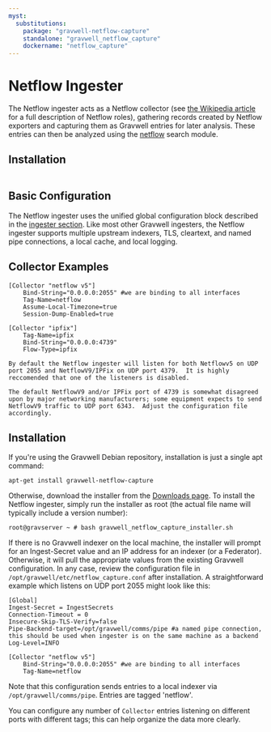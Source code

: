 ```yaml
---
myst:
  substitutions:
    package: "gravwell-netflow-capture"
    standalone: "gravwell_netflow_capture"
    dockername: "netflow_capture"
---
```

# Netflow Ingester

The Netflow ingester acts as a Netflow collector (see [the Wikipedia article](https://en.wikipedia.org/wiki/NetFlow) for a full description of Netflow roles), gathering records created by Netflow exporters and capturing them as Gravwell entries for later analysis. These entries can then be analyzed using the [netflow](/search/netflow/netflow) search module.

## Installation

```{include} installation_instructions_template.md 
```

## Basic Configuration

The Netflow ingester uses the unified global configuration block described in the [ingester section](ingesters_global_configuration_parameters).  Like most other Gravwell ingesters, the Netflow ingester supports multiple upstream indexers, TLS, cleartext, and named pipe connections, a local cache, and local logging.

## Collector Examples

```
[Collector "netflow v5"]
	Bind-String="0.0.0.0:2055" #we are binding to all interfaces
	Tag-Name=netflow
	Assume-Local-Timezone=true
	Session-Dump-Enabled=true

[Collector "ipfix"]
	Tag-Name=ipfix
	Bind-String="0.0.0.0:4739"
	Flow-Type=ipfix
```

```{note}
By default the Netflow ingester will listen for both Netflowv5 on UDP port 2055 and NetflowV9/IPFix on UDP port 4379.  It is highly reccomended that one of the listeners is disabled.
```

```{note}
The default NetflowV9 and/or IPFix port of 4739 is somewhat disagreed upon by major networking manufacturers; some equipment expects to send NetflowV9 traffic to UDP port 6343.  Adjust the configuration file accordingly.
```

## Installation

If you're using the Gravwell Debian repository, installation is just a single apt command:

```
apt-get install gravwell-netflow-capture
```

Otherwise, download the installer from the [Downloads page](/quickstart/downloads). To install the Netflow ingester, simply run the installer as root (the actual file name will typically include a version number):

```console
root@gravserver ~ # bash gravwell_netflow_capture_installer.sh
```

If there is no Gravwell indexer on the local machine, the installer will prompt for an Ingest-Secret value and an IP address for an indexer (or a Federator). Otherwise, it will pull the appropriate values from the existing Gravwell configuration. In any case, review the configuration file in `/opt/gravwell/etc/netflow_capture.conf` after installation. A straightforward example which listens on UDP port 2055 might look like this:

```
[Global]
Ingest-Secret = IngestSecrets
Connection-Timeout = 0
Insecure-Skip-TLS-Verify=false
Pipe-Backend-target=/opt/gravwell/comms/pipe #a named pipe connection, this should be used when ingester is on the same machine as a backend
Log-Level=INFO

[Collector "netflow v5"]
	Bind-String="0.0.0.0:2055" #we are binding to all interfaces
	Tag-Name=netflow
```

Note that this configuration sends entries to a local indexer via `/opt/gravwell/comms/pipe`. Entries are tagged 'netflow'.

You can configure any number of `Collector` entries listening on different ports with different tags; this can help organize the data more clearly.
